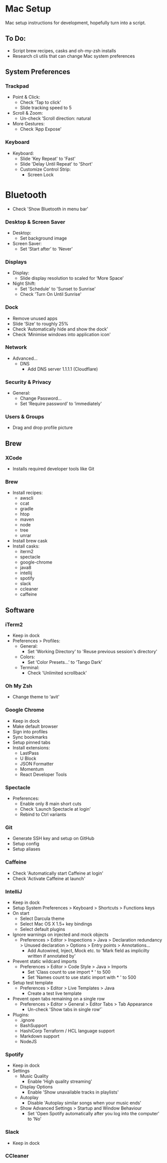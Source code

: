 Mac Setup
=========

Mac setup instructions for development, hopefully turn into a script.

To Do:
------

- Script brew recipes, casks and oh-my-zsh installs
- Research cli utils that can change Mac system preferences

System Preferences
------------------

### Trackpad
- Point & Click:
    - Check 'Tap to click’
    - Slide tracking speed to 5
- Scroll & Zoom:
    - Un-check ’Scroll direction: natural
- More Gestures:
    - Check ‘App Expose'

### Keyboard
- Keyboard:
    - Slide 'Key Repeat' to 'Fast'
    - Slide 'Delay Until Repeat' to 'Short'
    - Customize Control Strip:
        - Screen Lock

# Bluetooth
- Check 'Show Bluetooth in menu bar'

### Desktop & Screen Saver
- Desktop:
    - Set background image
- Screen Saver:
    - Set ‘Start after’ to 'Never'

### Displays
- Display:
    - Slide display resolution to scaled for ‘More Space’
- Night Shift:
    - Set 'Schedule' to 'Sunset to Sunrise'
    - Check 'Turn On Until Sunrise'

### Dock
- Remove unused apps
- Slide ‘Size' to roughly 25%
- Check ‘Automatically hide and show the dock’
- Check ‘Minimise windows into application icon'
    
### Network
- Advanced...
    - DNS
        - Add DNS server 1.1.1.1 (Cloudflare)

### Security & Privacy
- General:
    - Change Password...
    - Set ‘Require password’ to ‘immediately'

### Users & Groups
- Drag and drop profile picture

Brew
----

### XCode
- Installs required developer tools like Git

### Brew
- Install recipes:
    - awscli
    - ccat
    - gradle
    - htop
    - maven
    - node
    - tree
    - unrar
- Install brew cask
- Install casks:
    - iterm2
    - spectacle
    - google-chrome
    - java8
    - intellij
    - spotify
    - slack
    - ccleaner
    - caffeine

Software
--------

### iTerm2
- Keep in dock
- Preferences > Profiles:
    - General:
        - Set 'Working Directory' to 'Reuse previous session's directory'
    - Colors:
        - Set ‘Color Presets…’ to ‘Tango Dark'
    - Terminal:
        - Check 'Unlimited scrollback'

### Oh My Zsh
- Change theme to ‘avit'

### Google Chrome
- Keep in dock
- Make default browser
- Sign into profiles
- Sync bookmarks
- Setup pinned tabs
- Install extensions:
    - LastPass
    - U Block
    - JSON Formatter
    - Momentum
    - React Developer Tools

### Spectacle
- Preferences:
    - Enable only 8 main short cuts
    - Check 'Launch Spectacle at login’
    - Rebind to Ctrl variants

### Git
- Generate SSH key and setup on GitHub
- Setup config
- Setup aliases

### Caffeine
- Check 'Automatically start Caffeine at login'
- Check 'Activate Caffeine at launch'

### IntelliJ
- Keep in dock
- Setup System Preferences > Keyboard > Shortcuts > Functions keys
- On start
    - Select Darcula theme
    - Select Mac OS X 1.5+ key bindings
    - Select default plugins
- Ignore warnings on injected and mock objects
    - Preferences > Editor > Inspections > Java > Declaration redundancy > Unused declaration > Options > Entry points > Annotations...
        - Add Autowired, Inject, Mock etc. to 'Mark field as implicilty written if annotated by'
- Prevent static wildcard imports
    - Preferences > Editor > Code Style > Java > Imports
        - Set 'Class count to use import * ' to 500
        - Set 'Names count to use static import with * ' to 500
- Setup test template
    - Preferences > Editor > Live Templates > Java
        - Create a test live template
- Prevent open tabs remaining on a single row
    - Preferences > Editor > General > Editor Tabs > Tab Appearance
        - Un-check 'Show tabs in single row'`
- Plugins:
    - .ignore
    - BashSupport
    - HashiCorp Terraform / HCL language support
    - Markdown support
    - NodeJS

### Spotify
- Keep in dock
- Settings
    - Music Quality
        - Enable 'High quality streaming'
    - Display Options
        - Enable 'Show unavailable tracks in playlists'
    - Autoplay
        - Disable 'Autoplay similar songs when your music ends'
    - Show Advanced Settings > Startup and Window Behaviour
        - Set 'Open Spotify automatically after you log into the computer' to 'No' 

### Slack
- Keep in dock

### CCleaner
